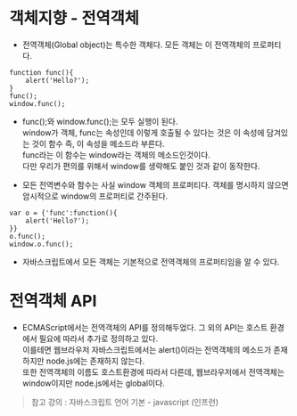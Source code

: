 객체지향 - 전역객체
====================

* 전역객체(Global object)는 특수한 객체다. 모든 객체는 이 전역객체의 프로퍼티다.
```
function func(){
    alert('Hello?');    
}
func();
window.func();
```

* func();와 window.func();는 모두 실행이 된다.   
window가 객체, func는 속성인데 이렇게 호출될 수 있다는 것은 이 속성에 담겨있는 것이 함수 즉, 이 속성을 메소드라 부른다.   
func라는 이 함수는 window라는 객체의 메소드인것이다.   
다만 우리가 편의를 위해서 window를 생략해도 붙인 것과 같이 동작한다.   

* 모든 전역변수와 함수는 사실 window 객체의 프로퍼티다. 객체를 명시하지 않으면 암시적으로 window의 프로퍼티로 간주된다. 
```
var o = {'func':function(){
    alert('Hello?');
}}
o.func();
window.o.func();
```
* 자바스크립트에서 모든 객체는 기본적으로 전역객체의 프로퍼티임을 알 수 있다. 

# 전역객체 API
* ECMAScript에서는 전역객체의 API를 정의해두었다. 그 외의 API는 호스트 환경에서 필요에 따라서 추가로 정의하고 있다.   
이를테면 웹브라우저 자바스크립트에서는 alert()이라는 전역객체의 메소드가 존재하지만 node.js에는 존재하지 않는다.   
또한 전역객체의 이름도 호스트환경에 따라서 다른데, 웹브라우저에서 전역객체는 window이지만 node.js에서는 global이다. 

> 참고 강의 : 자바스크립트 언어 기본 - javascript (인프런)
